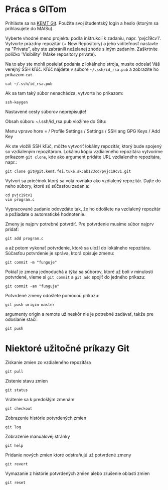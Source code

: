 # Práca s GITom

Prihláste sa na [KEMT Git](https://git.kemt.fei.tuke.sk/). Použite svoj
študentský login a heslo (ktorým sa prihlasujete do MAISu).

Vyberte vhodné meno projektu podľa inštrukcií k zadaniu, napr.
'pvjc19cv1'. Vytvorte prázdny repozitár (+ New Repository) a jeho
viditeľnosť nastavte na "Private", aby ste zabránili neželanej zhode s
iným zadaním. Zaškrtnite políčko 'Visibility' (Make repository private).

Na to aby ste mohli posielať podania z lokálneho stroja, musíte odoslať
Váš verejný SSH kľúč. Kľúč nájdete v súbore `~/.ssh/id_rsa.pub` a
zobrazíte ho príkazom `cat`.

    cat ~/.ssh/id_rsa.pub

Ak sa tam taký súbor nenachádza, vytvorte ho príkazom:

    ssh-keygen

Nastavené cesty súborov neprepisujte\!

Obsah súboru \~/.ssh/id\_rsa.pub vložíme do Gitu:

Menu vpravo hore = / Profile Settings / Settings / SSH ang GPG Keys /
Add Key

Ak ste vložili SSH kľúč, môžte vytvoriť lokálny repozitár, ktorý bude
spojený so vzdialeným repozitárom. Lokálnu kópiu vzdialeného repozitára
vytvoríme príkazom `git clone`, kde ako argument pridáte URL vzdialeného
repozitára, napr.:

    git clone git@git.kemt.fei.tuke.sk:ab123cd/pvjc19cv1.git

Vytvorí sa priečinok ktorý sa volá rovnako ako vzdialený repozitár.
Dajte do neho súbory, ktoré sú súčasťou zadania:

    cd pvjc19cv1
    vim program.c

Vypracované zadanie odovzdáte tak, že ho odošlete na vzdialený repozitár
a požiadate o automatické hodnotenie.

Zmeny je najprv potrebné potvrdiť. Pre potvrdenie musíme súbor najprv
pridať:

    git add program.c

a až potom vykonať potvrdenie, ktoré sa uloží do lokálneho repozitára.
Súčasťou potvrdenie je správa, ktorá opisuje zmenu:

    git commit -m "funguje"

Pokiaľ je zmena jednoduchá a týka sa súborov, ktoré už boli v minulosti
potvrdené, vieme si `git commit` a `git add` spojiť do jedného príkazu:

    git commit -am "funguje"

Potvrdené zmeny odošlete pomocou príkazu:

    git push origin master

argumenty origin a remote už neskôr nie je potrebné zadávať, takže pre
odoslanie stačí:

    git push

# Niektoré užitočné príkazy Git

Získanie zmien zo vzdialeného repozitára

    git pull

Zistenie stavu zmien

    git status

Vrátenie sa k predošlým zmenám

    git checkout

Zobrazenie histórie potvrdených zmien

    git log

Zobrazenie manuálovej stránky

    git help

Pridanie nových zmien ktoré odstraňujú už potvrdené zmeny

    git revert

Vymazanie z histórie potvrdených zmien alebo zrušenie oblasti zmien

    git reset
